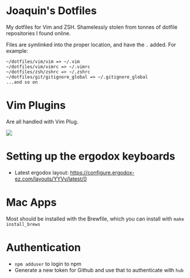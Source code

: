 # Joaquin's Dotfiles

My dotfiles for Vim and ZSH. Shamelessly stolen from tonnes of dotfile repositories I found online.

Files are symlinked into the proper location, and have the `.` added. For example:

```
~/dotfiles/vim/vim => ~/.vim
~/dotfiles/vim/vimrc => ~/.vimrc
~/dotfiles/zsh/zshrc => ~/.zshrc
~/dotfiles/git/gitignore_global => ~/.gitignore_global
...and so on
```
# Vim Plugins

Are all handled with Vim Plug.

![](doc/terminal-keys.png)

# Setting up the ergodox keyboards

- Latest ergodox layout: https://configure.ergodox-ez.com/layouts/YYVv/latest/0

# Mac Apps

Most should be installed with the Brewfile, which you can install with `make install_brews`

# Authentication

- `npm adduser` to login to npm
- Generate a new token for Github and use that to authenticate with `hub`

